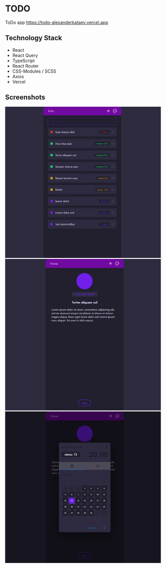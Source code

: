 # TODO

ToDo app
https://todo-alexanderkataev.vercel.app

## Technology Stack

- React
- React Query
- TypeScript
- React Router
- CSS-Modules / SCSS
- Axios
- Vercel

## Screenshots

![Изображение не найдено](./src/assets/screenshot.png 'Front-end structure')
![Изображение не найдено](./src/assets/screenshot2.png 'Front-end structure')
![Изображение не найдено](./src/assets/screenshot3.png 'Front-end structure')
